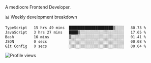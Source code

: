 A mediocre Frontend Developer.

📊 Weekly development breakdown
<!--START_SECTION:waka-->

```txt
TypeScript   15 hrs 49 mins  ████████████████████▒░░░░   80.73 %
JavaScript   3 hrs 27 mins   ████▒░░░░░░░░░░░░░░░░░░░░   17.65 %
Bash         16 mins         ▒░░░░░░░░░░░░░░░░░░░░░░░░   01.41 %
JSON         0 secs          ░░░░░░░░░░░░░░░░░░░░░░░░░   00.08 %
Git Config   0 secs          ░░░░░░░░░░░░░░░░░░░░░░░░░   00.04 %
```

<!--END_SECTION:waka-->

<img src="https://gpvc.arturio.dev/iqbalfasri" alt="Profile views"/>
